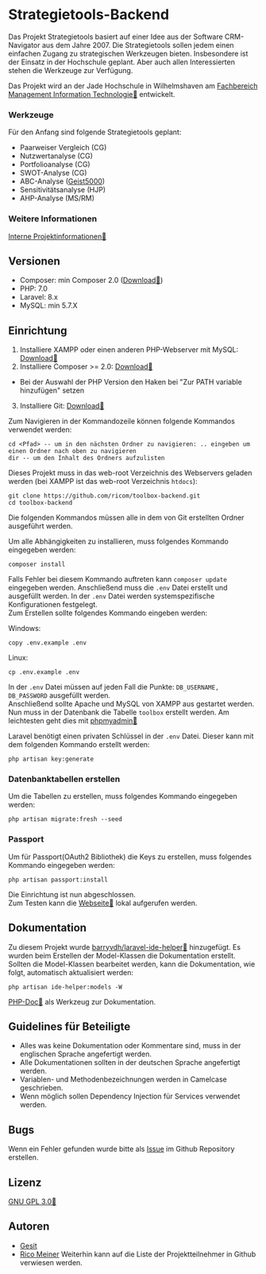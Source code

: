# Strategietools-Backend

Das Projekt Strategietools basiert auf einer Idee aus der Software CRM-Navigator aus dem Jahre 2007. Die Strategietools
sollen jedem einen einfachen Zugang zu strategischen Werkzeugen bieten. Insbesondere ist der Einsatz in der Hochschule
geplant. Aber auch allen Interessierten stehen die Werkzeuge zur Verfügung.

Das Projekt wird an der Jade Hochschule in Wilhelmshaven
am [Fachbereich Management Information Technologie:link:](https://www.jade-hs.de/mit/) entwickelt.

### Werkzeuge

Für den Anfang sind folgende Strategietools geplant:

- Paarweiser Vergleich (CG)
- Nutzwertanalyse (CG)
- Portfolioanalyse (CG)
- SWOT-Analyse (CG)
- ABC-Analyse ([Geist5000](https://github.com/Geist5000))
- Sensitivitätsanalyse (HJP)
- AHP-Analyse (MS/RM)

### Weitere Informationen

[Interne Projektinformationen:link:](https://moodle.jade-hs.de/moodle/course/view.php?id=521&section=4)

## Versionen

- Composer: min Composer 2.0 ([Download:link:](https://getcomposer.org/download/))
- PHP: 7.0
- Laravel: 8.x
- MySQL: min 5.7.X

## Einrichtung

1. Installiere XAMPP oder einen anderen PHP-Webserver mit
   MySQL: [Download:link:](https://www.apachefriends.org/de/index.html)
2. Installiere Composer >= 2.0: [Download:link:](https://getcomposer.org/download/)

- Bei der Auswahl der PHP Version den Haken bei "Zur PATH variable hinzufügen" setzen

3. Installiere Git: [Download:link:](https://git-scm.com/downloads)

Zum Navigieren in der Kommandozeile können folgende Kommandos verwendet werden:

```shell
cd <Pfad> -- um in den nächsten Ordner zu navigieren: .. eingeben um einen Ordner nach oben zu navigieren
dir -- um den Inhalt des Ordners aufzulisten 
```

Dieses Projekt muss in das web-root Verzeichnis des Webservers geladen werden (bei XAMPP ist das web-root
Verzeichnis `htdocs`):

```shell
git clone https://github.com/ricom/toolbox-backend.git
cd toolbox-backend
```

Die folgenden Kommandos müssen alle in dem von Git erstellten Ordner ausgeführt werden.

Um alle Abhängigkeiten zu installieren, muss folgendes Kommando eingegeben werden:

```shell
composer install
```

Falls Fehler bei diesem Kommando auftreten kann `composer update` eingegeben werden. Anschließend muss die `.env` Datei
erstellt und ausgefüllt werden. In der `.env` Datei werden systemspezifische Konfigurationen festgelegt.   
Zum Erstellen sollte folgendes Kommando eingeben werden:

Windows:

``` shell
copy .env.example .env
```  

Linux:

``` shell
cp .env.example .env
```

In der `.env` Datei müssen auf jeden Fall die Punkte: `DB_USERNAME, DB_PASSWORD` ausgefüllt werden.  
Anschließend sollte Apache und MySQL von XAMPP aus gestartet werden.  
Nun muss in der Datenbank die Tabelle `toolbox` erstellt werden. Am leichtesten geht dies
mit [phpmyadmin:link:](http://localhost/phpmyadmin)

Laravel benötigt einen privaten Schlüssel in der `.env` Datei. Dieser kann mit dem folgenden Kommando erstellt werden:

```shell
php artisan key:generate
```

### Datenbanktabellen erstellen

Um die Tabellen zu erstellen, muss folgendes Kommando eingegeben werden:

```shell
php artisan migrate:fresh --seed
```

### Passport

Um für Passport(OAuth2 Bibliothek) die Keys zu erstellen, muss folgendes Kommando eingegeben werden:

```shell
php artisan passport:install
```

Die Einrichtung ist nun abgeschlossen.  
Zum Testen kann die [Webseite:link:](http://localhost/toolbox-backend/public/) lokal aufgerufen werden.

## Dokumentation

Zu diesem Projekt wurde [barryvdh/laravel-ide-helper:link:](https://github.com/barryvdh/laravel-ide-helper) hinzugefügt.
Es wurden beim Erstellen der Model-Klassen die Dokumentation erstellt. Sollten die Model-Klassen bearbeitet werden, kann
die Dokumentation, wie folgt, automatisch aktualisiert werden:

```shell
php artisan ide-helper:models -W
```

[PHP-Doc:link:](https://www.phpdoc.org/) als Werkzeug zur Dokumentation.

## Guidelines für Beteiligte

- Alles was keine Dokumentation oder Kommentare sind, muss in der englischen Sprache angefertigt werden.
- Alle Dokumentationen sollten in der deutschen Sprache angefertigt werden.
- Variablen- und Methodenbezeichnungen werden in Camelcase geschrieben.
- Wenn möglich sollen Dependency Injection für Services verwendet werden.

## Bugs

Wenn ein Fehler gefunden wurde bitte als [Issue](https://github.com/ricom/toolbox-backend/issues) im Github Repository
erstellen.

## Lizenz

[GNU GPL 3.0:link:](https://www.gnu.org/licenses/gpl-3.0.de.html)

## Autoren

- [Gesit](https://github.com/Geist5000)
- [Rico Meiner](https://github.com/ricom)
  Weiterhin kann auf die Liste der Projektteilnehmer in Github verwiesen werden.
